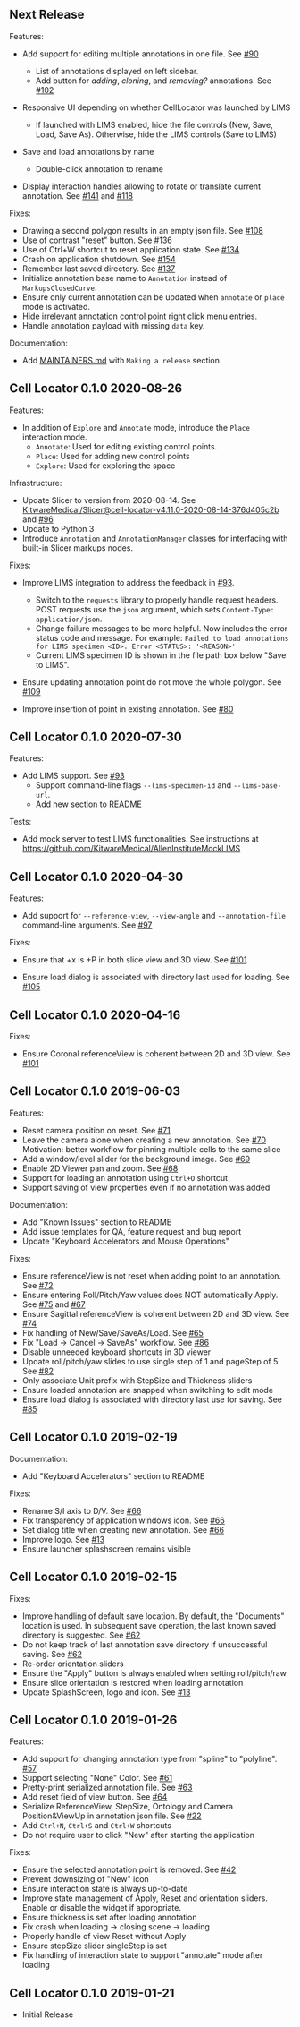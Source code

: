 ## Next Release
  
Features:

* Add support for editing multiple annotations in one file. See [#90](https://github.com/BICCN/cell-locator/issues/90)
  * List of annotations displayed on left sidebar.
  * Add button  for _adding_, _cloning_, and _removing?_ annotations. See [#102](https://github.com/BICCN/cell-locator/issues/102)

* Responsive UI depending on whether CellLocator was launched by LIMS
  * If launched with LIMS enabled, hide the file controls (New, Save, Load, Save As). Otherwise, hide the LIMS controls (Save to LIMS)

* Save and load annotations by name
  * Double-click annotation to rename

* Display interaction handles allowing to rotate or translate current annotation. See [#141](https://github.com/BICCN/cell-locator/issues/141) and [#118](https://github.com/BICCN/cell-locator/issues/118) 

Fixes:

* Drawing a second polygon results in an empty json file.  See [#108](https://github.com/BICCN/cell-locator/issues/108)
* Use of contrast "reset" button. See [#136](https://github.com/BICCN/cell-locator/issues/136)
* Use of Ctrl+W shortcut to reset application state. See [#134](https://github.com/BICCN/cell-locator/issues/134)
* Crash on application shutdown. See [#154](https://github.com/BICCN/cell-locator/issues/154)
* Remember last saved directory. See [#137](https://github.com/BICCN/cell-locator/issues/137)
* Initialize annotation base name to `Annotation` instead of `MarkupsClosedCurve`.
* Ensure only current annotation can be updated when `annotate` or `place` mode is activated.
* Hide irrelevant annotation control point right click menu entries.
* Handle annotation payload with missing `data` key.

Documentation:

* Add [MAINTAINERS.md](MAINTAINERS.md) with `Making a release` section.

## Cell Locator 0.1.0 2020-08-26

Features:

* In addition of `Explore` and `Annotate` mode, introduce the `Place` interaction mode.
  * `Annotate`: Used for editing existing control points.
  * `Place`: Used for adding new control points
  * `Explore`: Used for exploring the space

Infrastructure:

* Update Slicer to version from 2020-08-14.
  See [KitwareMedical/Slicer@cell-locator-v4.11.0-2020-08-14-376d405c2b](https://github.com/KitwareMedical/Slicer/commits/cell-locator-v4.11.0-2020-08-14-376d405c2b)
  and  [#96](https://github.com/BICCN/cell-locator/issues/96)
* Update to Python 3
* Introduce `Annotation` and `AnnotationManager` classes for interfacing with built-in Slicer markups nodes.

Fixes:

* Improve LIMS integration to address the feedback in [#93](https://github.com/BICCN/cell-locator/issues/93#issuecomment-675102826).
  * Switch to the `requests` library to properly handle request headers. POST requests use the `json` argument, which sets `Content-Type: application/json`.
  * Change failure messages to be more helpful. Now includes the error status code and message.
  For example: `Failed to load annotations for LIMS specimen <ID>. Error <STATUS>: '<REASON>'`
  * Current LIMS specimen ID is shown in the file path box below "Save to LIMS".

* Ensure updating annotation point do not move the whole polygon. See [#109](https://github.com/BICCN/cell-locator/issues/109)
* Improve insertion of point in existing annotation. See [#80](https://github.com/BICCN/cell-locator/issues/80)

## Cell Locator 0.1.0 2020-07-30

Features:

* Add LIMS support. See [#93](https://github.com/BICCN/cell-locator/issues/93)
  * Support command-line flags `--lims-specimen-id` and `--lims-base-url`.
  * Add new section to [README](README.md#lims-integration)

Tests:

* Add mock server to test LIMS functionalities. See instructions at
  https://github.com/KitwareMedical/AllenInstituteMockLIMS

## Cell Locator 0.1.0 2020-04-30

Features:

* Add support for ``--reference-view``, ``--view-angle`` and ``--annotation-file``
  command-line arguments. See [#97](https://github.com/BICCN/cell-locator/issues/97)

Fixes:

* Ensure that +x is +P in both slice view and 3D view. See [#101](https://github.com/BICCN/cell-locator/issues/101#issuecomment-615406252)

* Ensure load dialog is associated with directory last used for loading. See [#105](https://github.com/BICCN/cell-locator/issues/105)

## Cell Locator 0.1.0 2020-04-16

Fixes:

* Ensure Coronal referenceView is coherent between 2D and 3D view. See [#101](https://github.com/BICCN/cell-locator/issues/101)


## Cell Locator 0.1.0 2019-06-03

Features:

* Reset camera position on reset. See [#71](https://github.com/BICCN/cell-locator/issues/71)
* Leave the camera alone when creating a new annotation. See [#70](https://github.com/BICCN/cell-locator/issues/70)
  Motivation: better workflow for pinning multiple cells to the same slice
* Add a window/level slider for the background image. See [#69](https://github.com/BICCN/cell-locator/issues/69)
* Enable 2D Viewer pan and zoom. See [#68](https://github.com/BICCN/cell-locator/issues/68)
* Support for loading an annotation using `Ctrl+O` shortcut
* Support saving of view properties even if no annotation was added

Documentation:

* Add "Known Issues" section to README
* Add issue templates for QA, feature request and bug report
* Update "Keyboard Accelerators and Mouse Operations"

Fixes:

* Ensure referenceView is not reset when adding point to an annotation. See [#72](https://github.com/BICCN/cell-locator/issues/72)
* Ensure entering Roll/Pitch/Yaw values does NOT automatically Apply. See [#75](https://github.com/BICCN/cell-locator/issues/75) and [#67](https://github.com/BICCN/cell-locator/issues/67)
* Ensure Sagittal referenceView is coherent between 2D and 3D view. See [#74](https://github.com/BICCN/cell-locator/issues/74)
* Fix handling of New/Save/SaveAs/Load. See [#65](https://github.com/BICCN/cell-locator/issues/65)
* Fix "Load -> Cancel -> SaveAs" workflow. See [#86](https://github.com/BICCN/cell-locator/issues/86)
* Disable unneeded keyboard shortcuts in 3D viewer
* Update roll/pitch/yaw slides to use single step of 1 and pageStep of 5. See [#82](https://github.com/BICCN/cell-locator/issues/82)
* Only associate Unit prefix with StepSize and Thickness sliders
* Ensure loaded annotation are snapped when switching to edit mode
* Ensure load dialog is associated with directory last use for saving. See [#85](https://github.com/BICCN/cell-locator/issues/85)

## Cell Locator 0.1.0 2019-02-19

Documentation:

* Add "Keyboard Accelerators" section to README

Fixes:

* Rename S/I axis to D/V. See [#66](https://github.com/BICCN/cell-locator/issues/66)
* Fix transparency of application windows icon. See [#66](https://github.com/BICCN/cell-locator/issues/66)
* Set dialog title when creating new annotation. See [#66](https://github.com/BICCN/cell-locator/issues/66)
* Improve logo. See [#13](https://github.com/BICCN/cell-locator/issues/13)
* Ensure launcher splashscreen remains visible

## Cell Locator 0.1.0 2019-02-15

Fixes:

* Improve handling of default save location. By default, the "Documents" location is used.
  In subsequent save operation, the last known saved directory is suggested. See [#62](https://github.com/BICCN/cell-locator/issues/62)
* Do not keep track of last annotation save directory if unsuccessful saving. See [#62](https://github.com/BICCN/cell-locator/issues/62)
* Re-order orientation sliders
* Ensure the "Apply" button is always enabled when setting roll/pitch/raw
* Ensure slice orientation is restored when loading annotation
* Update SplashScreen, logo and icon. See [#13](https://github.com/BICCN/cell-locator/issues/13)

## Cell Locator 0.1.0 2019-01-26

Features:

* Add support for changing annotation type from "spline" to "polyline". [#57](https://github.com/BICCN/cell-locator/issues/57)
* Support selecting "None" Color. See [#61](https://github.com/BICCN/cell-locator/issues/61)
* Pretty-print serialized annotation file. See [#63](https://github.com/BICCN/cell-locator/issues/63)
* Add reset field of view button. See [#64](https://github.com/BICCN/cell-locator/issues/64)
* Serialize ReferenceView, StepSize, Ontology and Camera Position&ViewUp in annotation json file. See [#22](https://github.com/BICCN/cell-locator/issues/22)
* Add `Ctrl+N`, `Ctrl+S` and `Ctrl+W` shortcuts
* Do not require user to click "New" after starting the application

Fixes:

* Ensure the selected annotation point is removed. See [#42](https://github.com/BICCN/cell-locator/issues/42)
* Prevent downsizing of "New" icon
* Ensure interaction state is always up-to-date
* Improve state management of Apply, Reset and orientation sliders. Enable or disable the widget if appropriate.
* Ensure thickness is set after loading annotation
* Fix crash when loading -> closing scene -> loading
* Properly handle of view Reset without Apply
* Ensure stepSize slider singleStep is set
* Fix handling of interaction state to support "annotate" mode after loading

## Cell Locator 0.1.0 2019-01-21

* Initial Release
